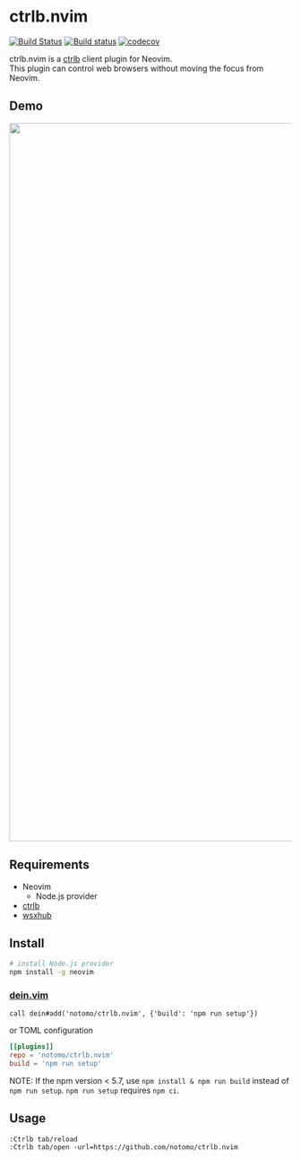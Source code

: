 # ctrlb.nvim

[![Build Status](https://travis-ci.org/notomo/ctrlb.nvim.svg?branch=master)](https://travis-ci.org/notomo/ctrlb.nvim)
[![Build status](https://ci.appveyor.com/api/projects/status/hgtnmfc1uvoj65yf/branch/master?svg=true)](https://ci.appveyor.com/project/notomo/ctrlb-nvim/branch/master)
[![codecov](https://codecov.io/gh/notomo/ctrlb.nvim/branch/master/graph/badge.svg)](https://codecov.io/gh/notomo/ctrlb.nvim)

ctrlb.nvim is a [ctrlb](https://github.com/notomo/ctrlb) client plugin for Neovim.  
This plugin can control web browsers without moving the focus from Neovim.

## Demo
<img src="https://raw.github.com/wiki/notomo/ctrlb.nvim/images/demo.gif" width="1280">

## Requirements
- Neovim
    - Node.js provider
- [ctrlb](https://github.com/notomo/ctrlb)
- [wsxhub](https://github.com/notomo/wsxhub)

## Install

```sh
# install Node.js provider
npm install -g neovim
```

### [dein.vim](https://github.com/Shougo/dein.vim)

```vim
call dein#add('notomo/ctrlb.nvim', {'build': 'npm run setup'})
```

or TOML configuration
```toml
[[plugins]]
repo = 'notomo/ctrlb.nvim'
build = 'npm run setup'
```

NOTE: If the npm version < 5.7, use `npm install & npm run build` instead of `npm run setup`.
`npm run setup` requires `npm ci`.

## Usage

```
:Ctrlb tab/reload
:Ctrlb tab/open -url=https://github.com/notomo/ctrlb.nvim
```
